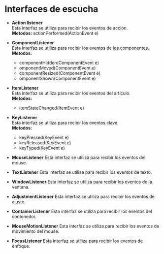 # Interfaces de escucha  
- __Action listener__  
Esta interfaz se utiliza para recibir los eventos de acción.  
**Metodos:** actionPerformed(ActionEvent e)  

- __ComponentListener__   
Esta interfaz se utiliza para recibir los eventos de los componentes.  
**Metodos:**    
    - componentHidden(ComponentEvent e)  
    - omponentMoved(ComponentEvent e)  
    - componentResized(ComponentEvent e)  
    - omponentShown(ComponentEvent e)  

- __ItemListener__   
Esta interfaz se utiliza para recibir los eventos del artículo.   
**Metodos:**   
    - itemStateChanged(ItemEvent e)  
    
- __KeyListener__  
 Esta interfaz se utiliza para recibir los eventos clave.  
 **Metodos:**  
    - keyPressed(KeyEvent e)  
    - keyReleased(KeyEvent e)  
    - keyTyped(KeyEvent e)  
    
- __MouseListener__ Esta interfaz se utiliza para recibir los eventos del mouse.
- __TextListener__ Esta interfaz se utiliza para recibir los eventos de texto.  
- __WindowListener__ Esta interfaz se utiliza para recibir los eventos de la ventana.  
- __AdjustmentListener__ Esta interfaz se utiliza para recibir los eventos de ajuste.
- __ContainerListener__ Esta interfaz se utiliza para recibir los eventos del contenedor.
- __MouseMotionListener__ Esta interfaz se utiliza para recibir los eventos de movimiento del mouse.
- __FocusListener__ Esta interfaz se utiliza para recibir los eventos de enfoque.
 
  

